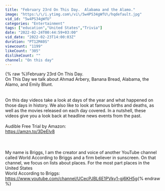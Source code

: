 ```yaml
---
title: "February 23rd On This Day.  Alabama and the Alamo."
image: "https:\/\/i.ytimg.com\/vi\/5w4PS34gWfU\/hqdefault.jpg"
vid_id: "5w4PS34gWfU"
categories: "Entertainment"
tags: ["education","United States","Trivia"]
date: "2022-02-24T00:44:59+03:00"
vid_date: "2022-02-23T14:00:03Z"
duration: "PT12M40S"
viewcount: "1199"
likeCount: "305"
dislikeCount: ""
channel: "On this day"
---
```

{% raw %}February 23rd On This Day.<br />On This Day we talk about Ahmad Arbery, Banana Bread, Alabama, the Alamo, and Emily Blunt. <br /><br /><br />On this day videos take a look at days of the year and what happened on those days in history. We also like to look at famous births and deaths, as well as the movies released on each day covered.  In a nutshell, these videos give you a look back at headline news events from the past.<br /><br />Audible Free Trial by Amazon:<br /><a rel="nofollow" target="blank" href="https://amzn.to/3DeElv8">https://amzn.to/3DeElv8</a><br /><br /><br /><br />My name is Briggs, I am the creator and voice of another YouTube channel called World According to Briggs and a firm believer in sunscreen. On that channel, we focus on lists about places. For the most part places in the United States<br />World According to Briggs: <a rel="nofollow" target="blank" href="https://www.youtube.com/channel/UCecPJBL6E1PVky1-gj6KH5g">https://www.youtube.com/channel/UCecPJBL6E1PVky1-gj6KH5g</a>{% endraw %}
